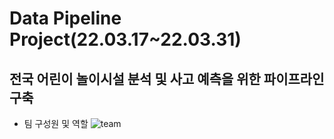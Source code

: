 # Data Pipeline Project(22.03.17~22.03.31)

## 전국 어린이 놀이시설 분석 및 사고 예측을 위한 파이프라인 구축

* 팀 구성원 및 역할
![team](https://user-images.githubusercontent.com/106982737/192941782-e1358496-da6e-45da-a986-a7804d6b5bfa.png)
